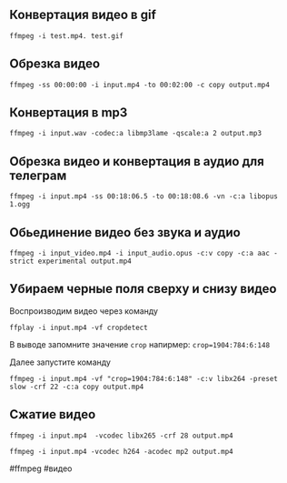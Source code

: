 ## Конвертация видео в gif
~~~~
ffmpeg -i test.mp4. test.gif
~~~~

## Обрезка видео

~~~~
ffmpeg -ss 00:00:00 -i input.mp4 -to 00:02:00 -c copy output.mp4
~~~~

## Конвертация в mp3
~~~~
ffmpeg -i input.wav -codec:a libmp3lame -qscale:a 2 output.mp3
~~~~

## Обрезка видео и конвертация в аудио для телеграм
~~~~
ffmpeg -i input.mp4 -ss 00:18:06.5 -to 00:18:08.6 -vn -c:a libopus 1.ogg
~~~~


## Обьединение видео без звука и аудио
~~~~
ffmpeg -i input_video.mp4 -i input_audio.opus -c:v copy -c:a aac -strict experimental output.mp4
~~~~

## Убираем черные поля сверху и снизу видео

Воспроизводим видео через команду
~~~~
ffplay -i input.mp4 -vf cropdetect
~~~~

В выводе запомните значение `crop` напирмер: `crop=1904:784:6:148`

Далее запустите команду
~~~~
ffmpeg -i input.mp4 -vf "crop=1904:784:6:148" -c:v libx264 -preset slow -crf 22 -c:a copy output.mp4
~~~~

## Сжатие видео
~~~~
ffmpeg -i input.mp4  -vcodec libx265 -crf 28 output.mp4
~~~~

~~~~
ffmpeg -i input.mp4 -vcodec h264 -acodec mp2 output.mp4
~~~~

#ffmpeg #видео